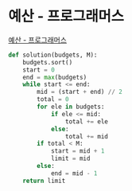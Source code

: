 # 예산 - 프로그래머스

[예산 - 프로그래머스](https://programmers.co.kr/learn/courses/30/lessons/43237)

```python
def solution(budgets, M):
    budgets.sort()
    start = 0
    end = max(budgets)
    while start <= end:
        mid = (start + end) // 2
        total = 0
        for ele in budgets:
            if ele <= mid:
                total += ele
            else:
                total += mid
        if total < M:
            start = mid + 1
            limit = mid
        else:
            end = mid - 1
    return limit
```
